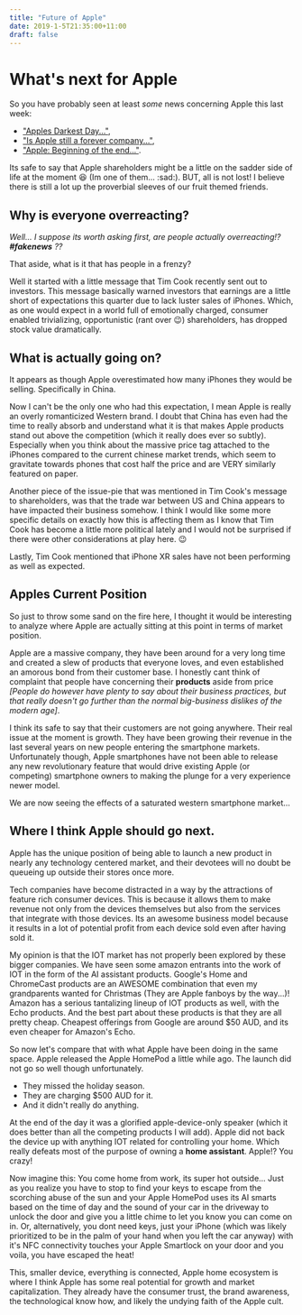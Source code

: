 ```yaml
---
title: "Future of Apple"
date: 2019-1-5T21:35:00+11:00
draft: false
---
```


# What's next for Apple
So you have probably seen at least _some_ news concerning Apple this last week:

* ["Apples Darkest Day..."](https://news.google.com/articles/CAIiEPppIYl6TO4cR15boMQlg_sqGAgEKg8IACoHCAowjujJATDXzBUw6JS0AQ?hl=en-AU&gl=AU&ceid=AU%3Aen), 
* ["Is Apple still a forever company..."](https://news.google.com/articles/CBMiVGh0dHBzOi8vd3d3LmFlaS5vcmcvcHVibGljYXRpb24vaXMtYXBwbGUtc3RpbGwtYS1mb3JldmVyLWNvbXBhbnktaG93LWFib3V0LWZhY2Vib29rL9IBAA?hl=en-AU&gl=AU&ceid=AU%3Aen), 
* ["Apple: Beginning of the end..."](https://news.google.com/articles/CBMiTGh0dHBzOi8vd3d3LnpkbmV0LmNvbS9hcnRpY2xlL2FwcGxlLWJlZ2lubmluZy1vZi10aGUtZW5kLW9yLWEtbmV3LWJlZ2lubmluZy_SAZ0BaHR0cHM6Ly93d3ctemRuZXQtY29tLmNkbi5hbXBwcm9qZWN0Lm9yZy92L3Mvd3d3LnpkbmV0LmNvbS9nb29nbGUtYW1wL2FydGljbGUvYXBwbGUtYmVnaW5uaW5nLW9mLXRoZS1lbmQtb3ItYS1uZXctYmVnaW5uaW5nLz9hbXBfanNfdj0wLjEjd2Vidmlldz0xJmNhcD1zd2lwZQ?hl=en-AU&gl=AU&ceid=AU%3Aen).

Its safe to say that Apple shareholders might be a little on the sadder side of life at the moment :laughing: (Im one of them... :sad:). 
BUT, all is not lost! I believe there is still a lot up the proverbial sleeves of our fruit themed friends.

## Why is everyone overreacting?

_Well... I suppose its worth asking first, are people actually overreacting!? **#fakenews** ??_

That aside, what is it that has people in a frenzy? 

Well it started with a little message that Tim Cook recently sent out to investors. This message basically warned investors that earnings are a little short of expectations this quarter due to lack luster sales of iPhones. Which, as one would expect in a world full of emotionally charged, consumer enabled trivializing, opportunistic (rant over :wink:) shareholders, has dropped stock value dramatically.

## What is actually going on?

It appears as though Apple overestimated how many iPhones they would be selling. Specifically in China. 

Now I can't be the only one who had this expectation, I mean Apple is really an overly romanticized Western brand. I doubt that China has even had the time to really absorb and understand what it is that makes Apple products stand out above the competition (which it really does ever so subtly). Especially when you think about the massive price tag attached to the iPhones compared to the current chinese market trends, which seem to gravitate towards phones that cost half the price and are VERY similarly featured on paper.

Another piece of the issue-pie that was mentioned in Tim Cook's message to shareholders, was that the trade war between US and China appears to have impacted their business somehow. I think I would like some more specific details on exactly how this is affecting them as I know that Tim Cook has become a little more political lately and I would not be surprised if there were other considerations at play here. :wink:

Lastly, Tim Cook mentioned that iPhone XR sales have not been performing as well as expected.

## Apples Current Position

So just to throw some sand on the fire here, I thought it would be interesting to analyze where Apple are actually sitting at this point in terms of market position.

Apple are a massive company, they have been around for a very long time and created a slew of products that everyone loves, and even established an amorous bond from their customer base. 
I honestly cant think of complaint that people have concerning their **products** aside from price _[People do however have plenty to say about their business practices, but that really doesn't go further than the normal big-business dislikes of the modern age]_.

I think its safe to say that their customers are not going anywhere. Their real issue at the moment is growth. They have been growing their revenue in the last several years on new people entering the smartphone markets. Unfortunately though, Apple smartphones have not been able to release any new revolutionary feature that would drive existing Apple (or competing) smartphone owners to making the plunge for a very experience newer model.

We are now seeing the effects of a saturated western smartphone market...

## Where I think Apple should go next.

Apple has the unique position of being able to launch a new product in nearly any technology centered market, and their devotees will no doubt be queueing up outside their stores once more.

Tech companies have become distracted in a way by the attractions of feature rich consumer devices. This is because it allows them to make revenue not only from the devices themselves but also from the services that integrate with those devices. Its an awesome business model because it results in a lot of potential profit from each device sold even after having sold it.

My opinion is that the IOT market has not properly been explored by these bigger companies.
We have seen some amazon entrants into the work of IOT in the form of the AI assistant products.
Google's Home and ChromeCast products are an AWESOME combination that even my grandparents wanted for Christmas (They are Apple fanboys by the way...)!
Amazon has a serious tantalizing lineup of IOT products as well, with the Echo products.
And the best part about these products is that they are all pretty cheap.
Cheapest offerings from Google are around $50 AUD, and its even cheaper for Amazon's Echo.

So now let's compare that with what Apple have been doing in the same space.
Apple released the Apple HomePod a little while ago. The launch did not go so well though unfortunately.

* They missed the holiday season.
* They are charging $500 AUD for it.
* And it didn't really do anything.

At the end of the day it was a glorified apple-device-only speaker (which it does better than all the competing products I will add). Apple did not back the device up with anything IOT related for controlling your home. Which really defeats most of the purpose of owning a **home assistant**. Apple!? You crazy!

Now imagine this: You come home from work, its super hot outside... Just as you realize you have to stop to find your keys to escape from the scorching abuse of the sun and your Apple HomePod uses its AI smarts based on the time of day and the sound of your car in the driveway to unlock the door and give you a little chime to let you know you can come on in. Or, alternatively, you dont need keys, just your iPhone (which was likely prioritized to be in the palm of your hand when you left the car anyway) with it's NFC connectivity touches your Apple Smartlock on your door and you voila, you have escaped the heat!

This, smaller device, everything is connected, Apple home ecosystem is where I think Apple has some real potential for growth and market capitalization. They already have the consumer trust, the brand awareness, the technological know how, and likely the undying faith of the Apple cult.

